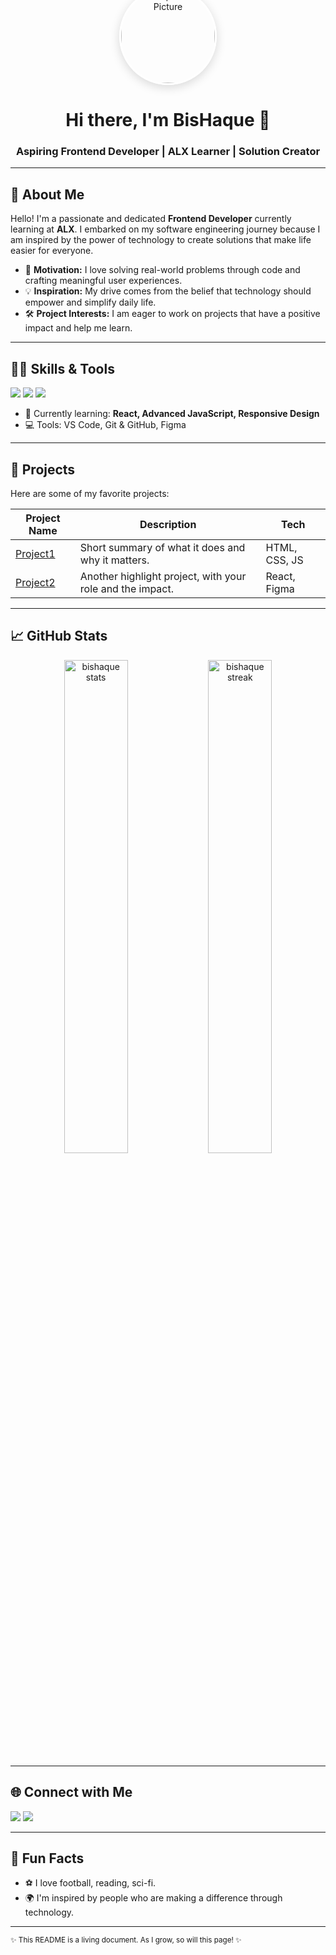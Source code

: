 <!-- Profile README for bishaque | Revamp Template -->

<div align="center">
  
  <!-- Profile picture section, update the src URL to your actual GitHub profile picture if desired -->
  <img src="https://media.licdn.com/dms/image/v2/D4D03AQEVUiOJ4J9UZw/profile-displayphoto-shrink_800_800/B4DZeH5f06GkAg-/0/1750331687367?e=1756339200&v=beta&t=zF4JfOfuA4cOYSWUVTh7kc8_YQx6DFZGYkUa7onSsYM" alt="BisHaque Profile Picture" width="150" style="border-radius:50%; border: 3px solid #fff; margin-top: -70px; box-shadow: 0 4px 16px rgba(0,0,0,0.15);" />
  <h1>Hi there, I'm BisHaque 👋</h1>
  <h3>Aspiring Frontend Developer | ALX Learner | Solution Creator</h3>
</div>

---

## 🚀 About Me

<p>
Hello! I'm a passionate and dedicated <b>Frontend Developer</b> currently learning at <b>ALX</b>. I embarked on my software engineering journey because I am inspired by the power of technology to create solutions that make life easier for everyone.
</p>

- 🔎 **Motivation:** I love solving real-world problems through code and crafting meaningful user experiences.
- 💡 **Inspiration:** My drive comes from the belief that technology should empower and simplify daily life.
- 🛠️ **Project Interests:** I am eager to work on projects that have a positive impact and help me learn.

---

## 🧑‍💻 Skills & Tools

<div>
  <img src="https://img.shields.io/badge/HTML5-E34F26?style=for-the-badge&logo=html5&logoColor=white"/>
  <img src="https://img.shields.io/badge/CSS3-1572B6?style=for-the-badge&logo=css3&logoColor=white"/>
  <img src="https://img.shields.io/badge/JavaScript-F7DF1E?style=for-the-badge&logo=javascript&logoColor=black"/>
  <!-- Add more badges as you grow! -->
</div>

- 🌱 Currently learning: **React, Advanced JavaScript, Responsive Design**
- 💻 Tools: VS Code, Git & GitHub, Figma

---

## 🌟 Projects

Here are some of my favorite projects:

| Project Name | Description | Tech |
|--------------|-------------|------|
| [Project1](#) | Short summary of what it does and why it matters. | HTML, CSS, JS |
| [Project2](#) | Another highlight project, with your role and the impact. | React, Figma |

---

## 📈 GitHub Stats

<div align="center">
  <img src="https://github-readme-stats.vercel.app/api?username=bishaque&show_icons=true&theme=radical" alt="bishaque stats" width="45%"/>
  <img src="https://github-readme-streak-stats.herokuapp.com/?user=bishaque&theme=radical" alt="bishaque streak" width="45%"/>
</div>

---

## 🌐 Connect with Me

<div>
  <!-- Update your social links as needed -->
  <a href="https://www.linkedin.com/in/bernard-baako/"><img src="https://img.shields.io/badge/LinkedIn-blue?style=for-the-badge&logo=linkedin&logoColor=white"/></a>
  <a href="mailto:bernardishaque@gmail.com"><img src="https://img.shields.io/badge/Email-D14836?style=for-the-badge&logo=gmail&logoColor=white"/></a>
</div>

---

## 📝 Fun Facts

- ⚽ I love  football, reading, sci-fi.
- 🌍 I'm inspired by people who are making a difference through technology.

---

<sub>✨ This README is a living document. As I grow, so will this page! ✨</sub>
